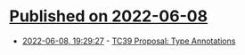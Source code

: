 # [Published on 2022-06-08](index.md)

* [2022-06-08, 19:29:27](https://news.ycombinator.com/item?id=31672754) - [TC39 Proposal: Type Annotations](https://github.com/tc39/proposal-type-annotations)
